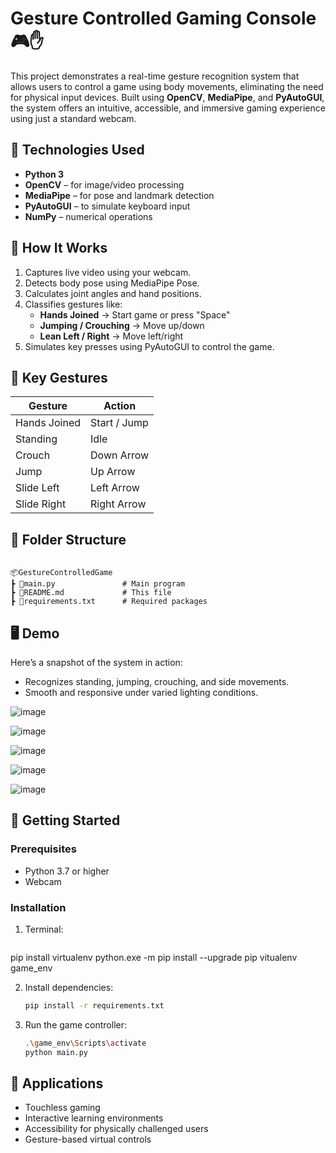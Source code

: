 # Gesture Controlled Gaming Console 🎮✋

This project demonstrates a real-time gesture recognition system that allows users to control a game using body movements, eliminating the need for physical input devices. Built using **OpenCV**, **MediaPipe**, and **PyAutoGUI**, the system offers an intuitive, accessible, and immersive gaming experience using just a standard webcam.

## 🔧 Technologies Used

- **Python 3**
- **OpenCV** – for image/video processing
- **MediaPipe** – for pose and landmark detection
- **PyAutoGUI** – to simulate keyboard input
- **NumPy** – numerical operations

## 🧠 How It Works

1. Captures live video using your webcam.
2. Detects body pose using MediaPipe Pose.
3. Calculates joint angles and hand positions.
4. Classifies gestures like:
   - **Hands Joined** → Start game or press "Space"
   - **Jumping / Crouching** → Move up/down
   - **Lean Left / Right** → Move left/right
5. Simulates key presses using PyAutoGUI to control the game.

## 📸 Key Gestures

| Gesture         | Action        |
|----------------|---------------|
| Hands Joined    | Start / Jump  |
| Standing        | Idle          |
| Crouch          | Down Arrow    |
| Jump            | Up Arrow      |
| Slide Left      | Left Arrow    |
| Slide Right     | Right Arrow   |

## 📁 Folder Structure

```

📦GestureControlledGame
┣ 📜main.py               # Main program
┣ 📜README.md             # This file
┣ 📜requirements.txt      # Required packages

````

## 🖥️ Demo

Here’s a snapshot of the system in action:
- Recognizes standing, jumping, crouching, and side movements.
- Smooth and responsive under varied lighting conditions.

![image](https://github.com/user-attachments/assets/ac123969-e079-4929-896e-1ad44582b633)

![image](https://github.com/user-attachments/assets/a00af3de-b524-4432-bfb4-01f59c4a95a0)

![image](https://github.com/user-attachments/assets/8a270b2e-3735-48c9-a980-d3882f4dbf91)

![image](https://github.com/user-attachments/assets/d786e007-c2c9-4704-8482-798689220ec6)

![image](https://github.com/user-attachments/assets/9694fdef-1db7-4a7b-8276-3b1b8496c67c)


## 🚀 Getting Started

### Prerequisites

- Python 3.7 or higher
- Webcam

### Installation

1. Terminal:

   ```bash 
  pip install virtualenv
  python.exe -m pip install --upgrade pip
  vitualenv game_env
   

2. Install dependencies:

   ```bash
   pip install -r requirements.txt
   ```

3. Run the game controller:

   ```bash
   .\game_env\Scripts\activate
   python main.py
   ```

## 📌 Applications

* Touchless gaming
* Interactive learning environments
* Accessibility for physically challenged users
* Gesture-based virtual controls

